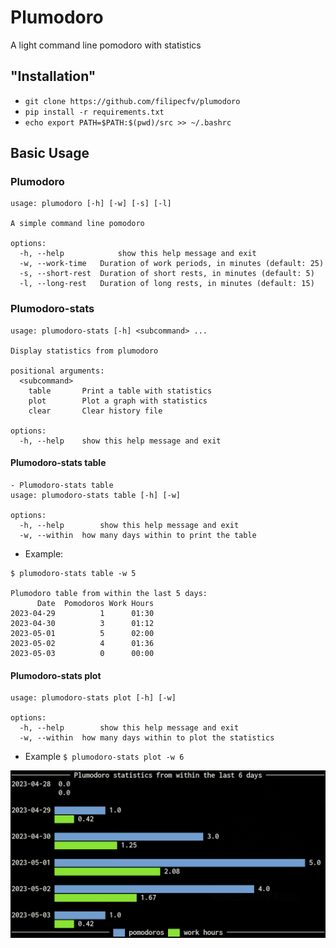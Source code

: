 # Plumodoro

A light command line pomodoro with statistics

## "Installation"
- `git clone https://github.com/filipecfv/plumodoro`
- `pip install -r requirements.txt`
- `echo export PATH=$PATH:$(pwd)/src >> ~/.bashrc`

## Basic Usage
### Plumodoro

```
usage: plumodoro [-h] [-w] [-s] [-l]

A simple command line pomodoro

options:
  -h, --help            show this help message and exit
  -w, --work-time   Duration of work periods, in minutes (default: 25)
  -s, --short-rest  Duration of short rests, in minutes (default: 5)
  -l, --long-rest   Duration of long rests, in minutes (default: 15)

```

### Plumodoro-stats

```
usage: plumodoro-stats [-h] <subcommand> ...

Display statistics from plumodoro

positional arguments:
  <subcommand>
    table       Print a table with statistics
    plot        Plot a graph with statistics
    clear       Clear history file

options:
  -h, --help    show this help message and exit

```

#### Plumodoro-stats table

```
- Plumodoro-stats table
usage: plumodoro-stats table [-h] [-w]

options:
  -h, --help        show this help message and exit
  -w, --within  how many days within to print the table
```

- Example: 

```
$ plumodoro-stats table -w 5

Plumodoro table from within the last 5 days:
      Date  Pomodoros Work Hours
2023-04-29          1      01:30
2023-04-30          3      01:12
2023-05-01          5      02:00
2023-05-02          4      01:36
2023-05-03          0      00:00
```

#### Plumodoro-stats plot

```
usage: plumodoro-stats plot [-h] [-w]

options:
  -h, --help        show this help message and exit
  -w, --within  how many days within to plot the statistics
```

- Example `$ plumodoro-stats plot -w 6`

![](/demo/plumodoro_plot.png)
